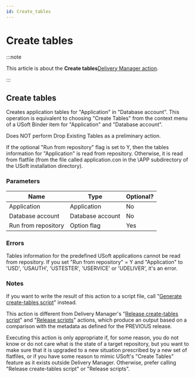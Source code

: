 ```yaml
---
id: Create_tables
---
```


# Create tables




:::note

This article is about the **Create tables**[Delivery Manager action](/docs/Continuous_delivery/Delivery_Manager_actions_by_name).

:::

## **Create tables**

Creates application tables for "Application" in "Database account". This operation is equivalent to choosing "Create Tables" from the context menu of a USoft Binder item for "Application" and "Database account".

Does NOT perform Drop Existing Tables as a preliminary action.

If the optional "Run from repository" flag is set to Y, then the tables information for "Application" is read from repository. Otherwise, it is read from flatfile (from the file called application.con in the \\APP subdirectory of the USoft installation directory).

### Parameters

|**Name**|**Type**|**Optional?**|
|--------|--------|--------|
|Application|Application|No      |
|Database account|Database account|No      |
|Run from repository|Option flag|Yes     |



### Errors

Tables information for the predefined USoft applications cannot be read from repository. If you set "Run from repository" = Y and "Application" to 'USD', 'USAUTH', 'USTESTER', 'USERVICE' or 'UDELIVER', it's an error.

### Notes

If you want to write the result of this action to a script file, call "[Generate create-tables script](/docs/Continuous_delivery/Delivery_Manager_actions_by_name/Generate_createtables_script.md)" instead.

This action is different from Delivery Manager's "[Release create-tables script](/docs/Continuous_delivery/Delivery_Manager_actions_by_name/Release_createtables_script.md)" and "[Release scripts](/docs/Continuous_delivery/Delivery_Manager_actions_by_name/Release_scripts.md)" actions, which produce an output based on a comparison with the metadata as defined for the PREVIOUS release.

Executing this action is only appropriate if, for some reason, you do not know or do not care what is the state of a target repository, but you want to make sure that it is upgraded to a new situation prescribed by a new set of flatfiles, or if you have some reason to mimic USoft's "Create Tables" feature as it exists outside Delivery Manager. Otherwise, prefer calling "Release create-tables script" or "Release scripts".